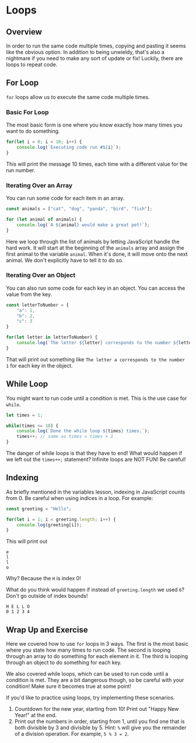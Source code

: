 # Loops

## Overview

In order to run the same code multiple times, copying and pasting it seems like the obvious option.  In addition to being unwieldy, that's also a nightmare if you need to make any sort of update or fix!  Luckily, there are loops to repeat code.

## For Loop

`for` loops allow us to execute the same code multiple times.

### Basic For Loop

The most basic form is one where you know exactly how many times you want to do something.

```js
for(let i = 0; i < 10; i++) {
    console.log(`Executing code run #${i}`);
}
```

This will print the message 10 times, each time with a different value for the run number.

### Iterating Over an Array

You can run some code for each item in an array.

```js
const animals = ["cat", "dog", "panda", "bird", "fish"];

for (let animal of animals) {
    console.log(`A ${animal} would make a great pet!`);
}
```

Here we loop through the list of animals by letting JavaScript handle the hard work.  It will start at the beginning of the `animals` array and assign the first animal to the variable `animal`.  When it's done, it will move onto the next animal.  We don't explicitly have to tell it to do so.

### Iterating Over an Object

You can also run some code for each key in an object.  You can access the value from the key.

```js
const letterToNumber = {
    "a": 1,
    "b": 2,
    "c": 3
}

for(let letter in letterToNumber) {
    console.log(`The letter ${letter} corresponds to the number ${letterToNumber[letter]}`);
}
```

That will print out something like `The letter a corresponds to the number 1` for each key in the object.

## While Loop

You might want to run code until a condition is met.  This is the use case for `while`.

```js
let times = 1;

while(times <= 10) {
    console.log(`Done the while loop ${times} times.`);
    times++; // same as times = times + 1
}
```

The danger of while loops is that they have to end!  What would happen if we left out the `times++;` statement?  Infinite loops are NOT FUN!  Be careful!

## Indexing

As briefly mentioned in the variables lesson, indexing in JavaScript counts from 0.  Be careful when using indices in a loop.  For example:

```js
const greeting = "Hello";

for(let i = 1; i < greeting.length; i++) {
    console.log(greeting[i]);
}
```

This will print out

```
e
l
l
o
```

Why?  Because the `H` is index 0!

What do you think would happen if instead of `greeting.length` we used `6`?  Don't go outside of index bounds!

```
H E L L O
0 1 2 3 4
```

## Wrap Up and Exercise

Here we covered how to use `for` loops in 3 ways.  The first is the most basic where you state how many times to run code.  The second is looping through an array to do something for each element in it.  The third is looping through an object to do something for each key.

We also covered while loops, which can be used to run code until a condition is met.  They are a bit dangerous though, so be careful with your condition!  Make sure it becomes true at some point!

If you'd like to practice using loops, try implementing these scenarios.

1. Countdown for the new year, starting from 10!  Print out "Happy New Year!" at the end.
2. Print out the numbers in order, starting from 1, until you find one that is both divisible by 3 and divisible by 5.  Hint: `%` will give you the remainder of a division operation.  For example, `5 % 3 = 2`.
